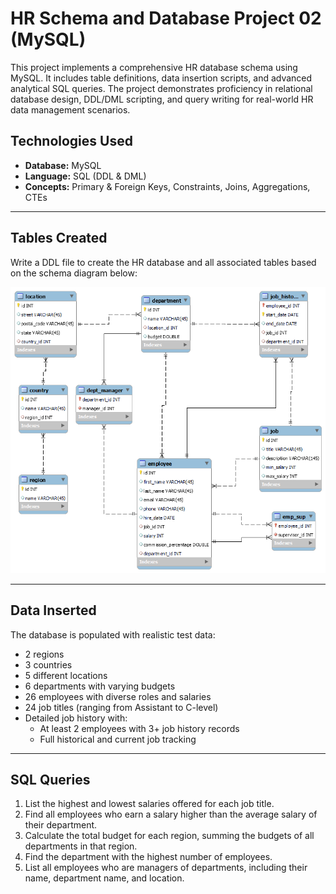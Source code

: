 # HR Schema and Database Project 02 (MySQL)

This project implements a comprehensive HR database schema using MySQL. It includes table definitions, data insertion scripts, and advanced analytical SQL queries. The project demonstrates proficiency in relational database design, DDL/DML scripting, and query writing for real-world HR data management scenarios.

## Technologies Used

- **Database:** MySQL
- **Language:** SQL (DDL & DML)
- **Concepts:** Primary & Foreign Keys, Constraints, Joins, Aggregations, CTEs

---

## Tables Created

Write a DDL file to create the HR database and all associated tables based on the schema diagram below:

![HR Diagram](HR_diagram_02.png)

---

## Data Inserted

The database is populated with realistic test data:

- 2 regions  
- 3 countries  
- 5 different locations  
- 6 departments with varying budgets  
- 26 employees with diverse roles and salaries  
- 24 job titles (ranging from Assistant to C-level)  
- Detailed job history with:
  - At least 2 employees with 3+ job history records
  - Full historical and current job tracking  

---

## SQL Queries

1. List the highest and lowest salaries offered for each job title.
2. Find all employees who earn a salary higher than the average salary of their department.
3. Calculate the total budget for each region, summing the budgets of all departments in that region.
4. Find the department with the highest number of employees.
5. List all employees who are managers of departments, including their name, department name, and location.
